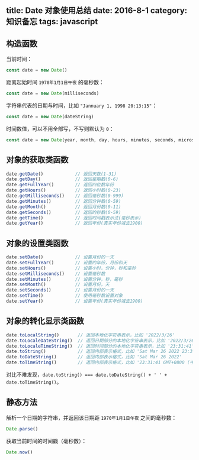 title: Date 对象使用总结
date: 2016-8-1
category: 知识备忘
tags: javascript
---

## 构造函数

当前时间：

``` js
const date = new Date()
```

距离起始时间 `1970年1月1日午夜` 的毫秒数：

``` js
const date = new Date(milliseconds)
```

字符串代表的日期与时间，比如 `"Jannuary 1, 1998 20:13:15"`：

``` js
const date = new Date(dateString)
```

时间数值，可以不用全部写，不写则默认为 `0`：

``` js
const date = new Date(year, month, day, hours, minutes, seconds, microseconds)
```

## 对象的获取类函数

``` js
date.getDate()            // 返回天数(1-31)
date.getDay()             // 返回星期数(0-6)
date.getFullYear()        // 返回四位数年份
date.getHours()           // 返回小时数(0-23)
date.getMilliseconds()    // 返回毫秒数(0-999)
date.getMinutes()         // 返回分钟数(0-59)
date.getMonth()           // 返回月份数(0-11)
date.getSeconds()         // 返回的秒数(0-59)
date.getTime()            // 返回时间戳表示法(毫秒表示)
date.getYear()            // 返回年份(真实年份减去1900)
```

## 对象的设置类函数

``` js
date.setDate()            // 设置月份的一天
date.setFullYear()        // 设置的年份，月份和天
date.setHours()           // 设置小时，分钟，秒和毫秒
date.setMilliseconds()    // 设置毫秒数
date.setMinutes()         // 设置分钟，秒，毫秒
date.setMonth()           // 设置月份，天
date.setSeconds()         // 设置月份的一天
date.setTime()            // 使用毫秒数设置对象
date.setYear()            // 设置年份(真实年份减去1900)
```

## 对象的转化显示类函数

``` js
date.toLocalString()       // 返回本地化字符串表示，比如 '2022/3/26'
date.toLocaleDateString()  // 返回日期部分的本地化字符串表示，比如 '2022/3/26 23:31:41'
date.toLocaleTimeString()  // 返回时间部分的本地化字符串表示，比如 '23:31:41'
date.toString()            // 返回内部表示格式，比如 'Sat Mar 26 2022 23:31:41 GMT+0800 (中国标准时间)'
date.toDateString()        // 返回内部表示格式，比如 'Sat Mar 26 2022'
date.toTimeString()        // 返回内部表示格式，比如 '23:31:41 GMT+0800 (中国标准时间)'
```

对比不难发现，`date.toString() === date.toDateString() + ' ' + date.toTimeString()`。

## 静态方法

解析一个日期的字符串，并返回该日期距 `1970年1月1日午夜` 之间的毫秒数：

``` js
Date.parse()
```

获取当前时间的时间戳（毫秒数）：

``` js
Date.now()
```
